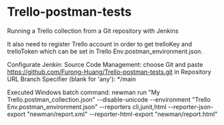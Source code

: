 # Trello-postman-tests

Running a Trello collection from a Git repository with Jenkins

It also need to register Trello account in order to get trelloKey and trelloToken which can be set in Trello Env.postman_environment.json.

Configurate Jenkin:
Source Code Management: choose Git and paste https://github.com/Furong-Huang/Trello-postman-tests.git in Repository URL
Branch Specifier (blank for 'any'): */main

Executed Windows batch command:
newman run "My Trello.postman_collection.json" --disable-unicode --environment "Trello Env.postman_environment.json" --reporters cli,junit,html --reporter-json-export "newman/report.xml" --reporter-html-export "newman/report.html"

